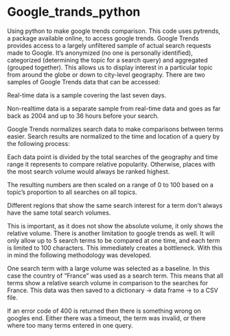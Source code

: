 # Google_trands_python
Using python to make google trends comparison.
This code uses pytrends, a package available online, to access google trends. Google Trends provides access to a largely unfiltered sample of actual search requests made to Google. It’s anonymized (no one is personally identified), categorized (determining the topic for a search query) and aggregated (grouped together). This allows us to display interest in a particular topic from around the globe or down to city-level geography. There are two samples of Google Trends data that can be accessed:

Real-time data is a sample covering the last seven days.

Non-realtime data is a separate sample from real-time data and goes as far back as 2004 and up to 36 hours before your search.

Google Trends normalizes search data to make comparisons between terms easier. Search results are normalized to the time and location of a query by the following process:

Each data point is divided by the total searches of the geography and time range it represents to compare relative popularity. Otherwise, places with the most search volume would always be ranked highest.

The resulting numbers are then scaled on a range of 0 to 100 based on a topic’s proportion to all searches on all topics.

Different regions that show the same search interest for a term don't always have the same total search volumes.

This is important, as it does not show the absolute volume, it only shows the relative volume. There is another limitation to google trends as well. It will only allow up to 5 search terms to be compared at one time, and each term is limited to 100 characters. This immediately creates a bottleneck. With this in mind the following methodology was developed.

One search term with a large volume was selected as a baseline. In this case the country of “France” was used as a search term. This means that all terms show a relative search volume in comparison to the searches for France. This data was then saved to a dictionary -> data frame -> to a CSV file.

If an error code of 400 is returned then there is something wrong on googles end. Either there was a timeout, the term was invalid, or there where too many terms entered in one query.
